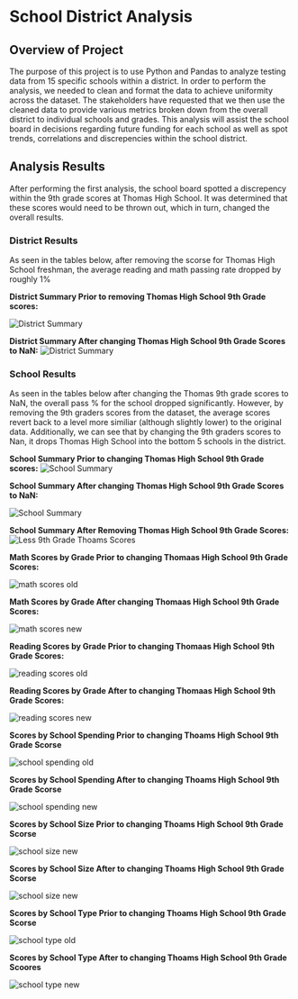 # School District Analysis

## Overview of Project
The purpose of this project is to use Python and Pandas to analyze testing data from 15 specific schools within a district. In order to perform the analysis, we needed to clean and format the data to achieve uniformity across the dataset. The stakeholders have requested that we then use the cleaned data to provide various metrics broken down from the overall district to individual schools and grades. This analysis will assist the school board in decisions regarding future funding for each school as well as spot trends, correlations and discrepencies within the school district.

## Analysis Results

After performing the first analysis, the school board spotted a discrepency within the 9th grade scores at Thomas High School. It was determined that these scores would need to be thrown out, which in turn, changed the overall results.

### District Results
As seen in the tables below, after removing the scorse for Thomas High School freshman, the average reading and math passing rate dropped by roughly 1%

**District Summary Prior to removing Thomas High School 9th Grade scores:**

![District Summary](https://github.com/Ian-T-Dixon/School_District_Analysis/blob/main/Resources/district_summary_old.PNG)

**District Summary After changing Thomas High School 9th Grade Scores to NaN:**
![District Summary](https://github.com/Ian-T-Dixon/School_District_Analysis/blob/main/Resources/district_summary_new.PNG)

### School Results
As seen in the tables below after changing the Thomas 9th grade scores to NaN, the overall pass % for the school dropped significantly. However, by removing the 9th graders scores from the dataset, the average scores revert back to a level more similiar (although slightly lower) to the original data. Additionally, we can see that by changing the 9th graders scores to Nan, it drops Thomas High School into the bottom 5 schools in the district.

**School Summary Prior to changing Thomas High School 9th Grade scores:**
![School Summary](https://github.com/Ian-T-Dixon/School_District_Analysis/blob/main/Resources/per_school_summary_old.PNG)

**School Summary After changing Thomas High School 9th Grade Scores to NaN:**

![School Summary](https://github.com/Ian-T-Dixon/School_District_Analysis/blob/main/Resources/per_school_summary_thomas_new.png)

**School Summary After Removing Thomas High School 9th Grade Scores:**
![Less 9th Grade Thoams Scores](https://github.com/Ian-T-Dixon/School_District_Analysis/blob/main/Resources/per_school_summary_less9_new.PNG)

**Math Scores by Grade Prior to changing Thomaas High School 9th Grade Scores:**

![math scores old](https://github.com/Ian-T-Dixon/School_District_Analysis/blob/main/Resources/math_scores_by_grade_old.PNG)

**Math Scores by Grade After changing Thomaas High School 9th Grade Scores:**

![math scores new](https://github.com/Ian-T-Dixon/School_District_Analysis/blob/main/Resources/math_scores_by_grade_new.PNG)

**Reading Scores by Grade Prior to changing Thomaas High School 9th Grade Scores:**

![reading scores old](https://github.com/Ian-T-Dixon/School_District_Analysis/blob/main/Resources/reading_scores_by_grade_old.PNG)

**Reading Scores by Grade After to changing Thomaas High School 9th Grade Scores:**

![reading scores new](https://github.com/Ian-T-Dixon/School_District_Analysis/blob/main/Resources/reading_scores_by_grade_new.PNG)


**Scores by School Spending Prior to changing Thoams High School 9th Grade Scorse**

![school spending old](https://github.com/Ian-T-Dixon/School_District_Analysis/blob/main/Resources/scores_by_spending_old.PNG)

**Scores by School Spending After to changing Thoams High School 9th Grade Scorse**

![school spending new](https://github.com/Ian-T-Dixon/School_District_Analysis/blob/main/Resources/scores_by_spending_new.PNG)

**Scores by School Size Prior to changing Thoams High School 9th Grade Scorse**

![school size new](https://github.com/Ian-T-Dixon/School_District_Analysis/blob/main/Resources/scores_by_school_size_old.PNG)

**Scores by School Size After to changing Thoams High School 9th Grade Scorse**

![school size new](https://github.com/Ian-T-Dixon/School_District_Analysis/blob/main/Resources/scores_by_school_size_new.PNG)

**Scores by School Type Prior to changing Thoams High School 9th Grade Scorse**

![school type old](https://github.com/Ian-T-Dixon/School_District_Analysis/blob/main/Resources/scores_by_schooltype_old.PNG)

**Scores by School Type After to changing Thoams High School 9th Grade Scoores**

![school type new](https://github.com/Ian-T-Dixon/School_District_Analysis/blob/main/Resources/scores_by_school_type_new.PNG)

